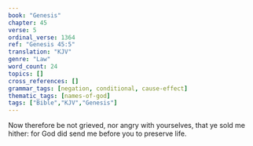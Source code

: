 ```yaml
---
book: "Genesis"
chapter: 45
verse: 5
ordinal_verse: 1364
ref: "Genesis 45:5"
translation: "KJV"
genre: "Law"
word_count: 24
topics: []
cross_references: []
grammar_tags: [negation, conditional, cause-effect]
thematic_tags: [names-of-god]
tags: ["Bible","KJV","Genesis"]
---
```

Now therefore be not grieved, nor angry with yourselves, that ye sold me hither: for God did send me before you to preserve life.
